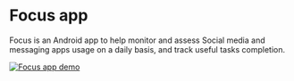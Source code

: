 # Focus app
Focus is an Android app to help monitor and assess Social media and messaging apps usage on a daily basis, and track useful tasks completion.

[![Focus app demo](https://img.youtube.com/vi/bOnSYd7zef4/0.jpg)](https://www.youtube.com/watch?v=bOnSYd7zef4)
